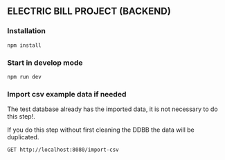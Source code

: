 ## ELECTRIC BILL PROJECT (BACKEND)

### Installation

```
npm install
```

### Start in develop mode

```
npm run dev
```

### Import csv example data if needed

The test database already has the imported data, it is not necessary to do this step!.

If you do this step without first cleaning the DDBB the data will be duplicated.

```
GET http://localhost:8080/import-csv
```
